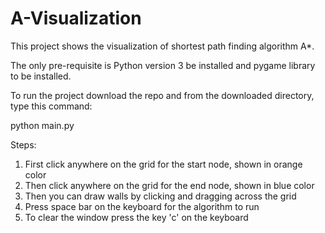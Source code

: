 # A-Visualization

This project shows the visualization of shortest path finding algorithm A*.

The only pre-requisite is Python version 3 be installed and pygame library to be installed.

To run the project download the repo and from the downloaded directory, type this command:

python main.py

Steps:

1. First click anywhere on the grid for the start node, shown in orange color
2. Then click anywhere on the grid for the end node, shown in blue color
3. Then you can draw walls by clicking and dragging across the grid
4. Press space bar on the keyboard for the algorithm to run
5. To clear the window press the key 'c' on the keyboard
